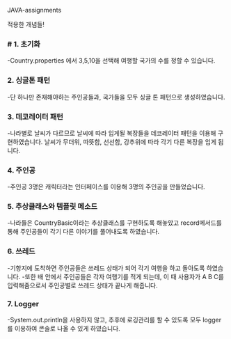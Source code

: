  JAVA-assignments

적용한 개념들!

### # 1. 초기화
-Country.properties 에서 3,5,10을 선택해 여행할 국가의 수를 정할 수 있습니다.

### 2. 싱글톤 패턴
-단 하나만 존재해야하는 주인공들과, 국가들을 모두 싱글 톤 패턴으로 생성하였습니다.

### 3. 데코레이터 패턴
-나라별로 날씨가 다르므로 날씨에 따라 입게될 복장들을 데코레이터 패턴을 이용해 구현하였습니다.
날씨가 무더위, 따뜻함, 선선함, 강추위에 따라 각기 다른 복장을 입게 됩니다.

### 4. 주인공
-주인공 3명은 캐릭터라는 인터페이스를 이용해 3명의 주인공을 만들었습니다.

### 5. 추상클래스와 템플릿 메소드
-나라들은 CountryBasic이라는 추상클래스를 구현하도록 해놓았고 record메서드를 통해 주인공들이 각기 다른 이야기를 풀어내도록 하였습니다.

### 6. 쓰레드
-기항지에 도착하면 주인공들은 쓰레드 상태가 되어 각기 여행을 하고 돌아도록 하였습니다.
-또한 배 안에서 주인공들은 각자 여행기를 적게 되는데, 이 때 사용자가 A B C를 입력해줌으로서 주인공별로 쓰레드 상태가 끝나게 해줍니다.

### 7. Logger
-System.out.println을 사용하지 않고, 추후에 로깅관리를 할 수 있도록 모두 logger를 이용하여 콘솔로 나올 수 있게 하였습니다.
